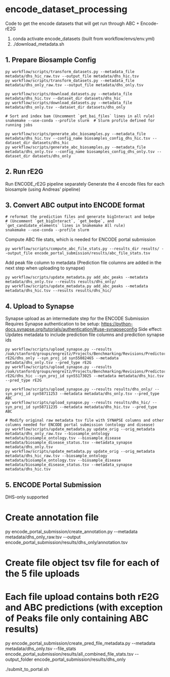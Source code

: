 # encode_dataset_processing
Code to get the encode datasets that will get run through ABC + Encode-rE2G


1. conda activate encode_datasets (built from workflow/envs/env.yml)
2. ./download_metadata.sh

## 1. Prepare Biosample Config
```
py workflow/scripts/transform_datasets.py --metadata_file metadata/dhs_hic_raw.tsv --output_file metadata/dhs_hic.tsv
py workflow/scripts/transform_datasets.py --metadata_file metadata/dhs_only_raw.tsv --output_file metadata/dhs_only.tsv

py workflow/scripts/download_datasets.py --metadata_file metadata/dhs_hic.tsv --dataset_dir datasets/dhs_hic
py workflow/scripts/download_datasets.py --metadata_file metadata/dhs_only.tsv --dataset_dir datasets/dhs_only

# Sort and index bam (Uncomment `get_bai_files` lines in all rule)
snakemake --use-conda --profile slurm  # Slurm profile defined for running jobs

py workflow/scripts/generate_abc_biosamples.py --metadata_file metadata/dhs_hic.tsv --config_name biosamples_config_dhs_hic.tsv --dataset_dir datasets/dhs_hic
py workflow/scripts/generate_abc_biosamples.py --metadata_file metadata/dhs_only.tsv --config_name biosamples_config_dhs_only.tsv --dataset_dir datasets/dhs_only
```

## 2. Run rE2G
Run ENCODE_rE2G pipeline separately 
Generate the 4 encode files for each biosample (using Andreas' pipeline)

## 3. Convert ABC output into ENCODE format
```
# reformat the prediction files and generate bigInteract and bedpe
# (Uncomment `get_bigInteract`, `get_bedpe`, and `get_candidate_elements` lines in Snakemake All rule)
snakemake --use-conda --profile slurm 
```

Compute ABC file stats, which is needed for ENCODE portal submission
```
py workflow/scripts/compute_abc_file_stats.py --results_dir results/ --output_file encode_portal_submission/results/abc_file_stats.tsv
```

Add peak file column to metadata (Prediction file columns are added in the next step when uploading to synapse)
```
py workflow/scripts/update_metadata.py add_abc_peaks --metadata metadata/dhs_only.tsv --results results/dhs_only/
py workflow/scripts/update_metadata.py add_abc_peaks --metadata metadata/dhs_hic.tsv --results results/dhs_hic/
```

## 4. Upload to Synapse
Synapse upload as an intermediate step for the ENCODE Submission 
Requires Synapse authentication to be setup: https://python-docs.synapse.org/tutorials/authentication/#use-synapseconfig
Side effect: Updates metadata to include prediction file columns and prediction synapse ids
```
py workflow/scripts/upload_synapse.py --results /oak/stanford/groups/engreitz/Projects/Benchmarking/Revisions/Predictors/ENCODE-rE2G/dhs_only --syn_proj_id syn55082465 --metadata metadata/dhs_only.tsv --pred_type rE2G
py workflow/scripts/upload_synapse.py --results /oak/stanford/groups/engreitz/Projects/Benchmarking/Revisions/Predictors/ENCODE-rE2G/dhs_hic --syn_proj_id syn55173025 --metadata metadata/dhs_hic.tsv --pred_type rE2G

py workflow/scripts/upload_synapse.py --results results/dhs_only/ --syn_proj_id syn58711253 --metadata metadata/dhs_only.tsv --pred_type ABC
py workflow/scripts/upload_synapse.py --results results/dhs_hic/ --syn_proj_id syn58711235 --metadata metadata/dhs_hic.tsv --pred_type ABC

# Modify original raw metadata tsv file with SYNAPSE columns and other columns needed for ENCODE portal submission (ontology and disease)
py workflow/scripts/update_metadata.py update_orig --orig_metadata metadata/dhs_only_raw.tsv --biosample_ontology metadata/biosample_ontology.tsv --biosample_disease metadata/biosample_disease_status.tsv --metadata_synapse metadata/dhs_only.tsv 
py workflow/scripts/update_metadata.py update_orig --orig_metadata metadata/dhs_hic_raw.tsv --biosample_ontology metadata/biosample_ontology.tsv --biosample_disease metadata/biosample_disease_status.tsv --metadata_synapse metadata/dhs_hic.tsv
```


## 5. ENCODE Portal Submission
DHS-only supported  

# Create annotation file
py encode_portal_submission/create_annotation.py --metadata metadata/dhs_only_raw.tsv --output encode_portal_submission/results/dhs_only/annotation.tsv
<!-- py encode_portal_submission/create_annotation.py --metadata metadata/dhs_hic_raw.tsv --output encode_portal_submission/results/dhs_hic/annotation.tsv -->

# Create file object tsv file for each of the 5 file uploads 
# Each file upload contains both rE2G and ABC predictions (with exception of Peaks file only containing ABC results)
py encode_portal_submission/create_pred_file_metadata.py --metadata metadata/dhs_only.tsv --file_stats encode_portal_submission/results/all_combined_file_stats.tsv --output_folder encode_portal_submission/results/dhs_only
<!-- py encode_portal_submission/create_pred_file_metadata.py --metadata metadata/dhs_hic.tsv --file_stats encode_portal_submission/results/combined_file_stats.tsv.gz --output_folder encode_portal_submission/results/dhs_hic -->


./submit_to_portal.sh